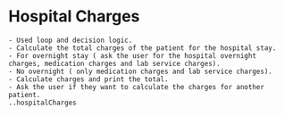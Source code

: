 # Hospital Charges
	- Used loop and decision logic.
	- Calculate the total charges of the patient for the hospital stay.
	- For overnight stay ( ask the user for the hospital overnight charges, medication charges and lab service charges).
	- No overnight ( only medication charges and lab service charges).
	- Calculate charges and print the total.
	- Ask the user if they want to calculate the charges for another patient.
	..hospitalCharges
	